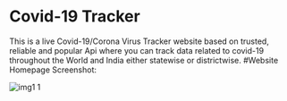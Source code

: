 # Covid-19 Tracker
 This is a live Covid-19/Corona Virus Tracker website based on trusted, reliable and popular Api where you can track data related to covid-19 throughout the World and India either statewise or districtwise.
#Website Homepage Screenshot:

![img1 1](https://user-images.githubusercontent.com/51418862/108708724-d741d900-7537-11eb-9933-a1b632f27250.png)
